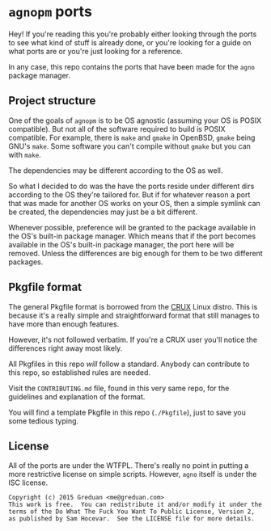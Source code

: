 # `agnopm` ports

Hey!  If you're reading this you're probably either looking through the ports
to see what kind of stuff is already done, or you're looking for a guide on what
ports are or you're just looking for a reference.

In any case, this repo contains the ports that have been made for the `agno`
package manager.

## Project structure

One of the goals of `agnopm` is to be OS agnostic (assuming your OS is POSIX
compatible).  But not all of the software required to build is POSIX compatible.
For example, there is `make` and `gmake` in OpenBSD, `gmake` being GNU's `make`.
Some software you can't compile without `gmake` but you can with `make`.

The dependencies may be different according to the OS as well.

So what I decided to do was the have the ports reside under different dirs
according to the OS they're tailored for.  But if for whatever reason a port
that was made for another OS works on your OS, then a simple symlink can be
created, the dependencies may just be a bit different.

Whenever possible, preference will be granted to the package available in the
OS's built-in package manager.  Which means that if the port becomes available
in the OS's built-in package manager, the port here will be removed.  Unless the
differences are big enough for them to be two different packages.

## Pkgfile format

The general Pkgfile format is borrowed from the [CRUX][c] Linux distro.  This is
because it's a really simple and straightforward format that still manages to
have more than enough features.

[c]: https://crux.nu

However, it's not followed verbatim.  If you're a CRUX user you'll notice the
differences right away most likely.

All Pkgfiles in this repo *will* follow a standard.  Anybody can contribute to
this repo, so established rules are needed.

Visit the `CONTRIBUTING.md` file, found in this very same repo, for the
guidelines and explanation of the format.

You will find a template Pkgfile in this repo (`./Pkgfile`), just to save you
some tedious typing.

## License

All of the ports are under the WTFPL.  There's really no point in putting a more
restrictive license on simple scripts.  However, `agno` itself is under the
ISC license.

    Copyright (c) 2015 Greduan <me@greduan.com>
    This work is free.  You can redistribute it and/or modify it under the
    terms of the Do What The Fuck You Want To Public License, Version 2,
    as published by Sam Hocevar.  See the LICENSE file for more details.
